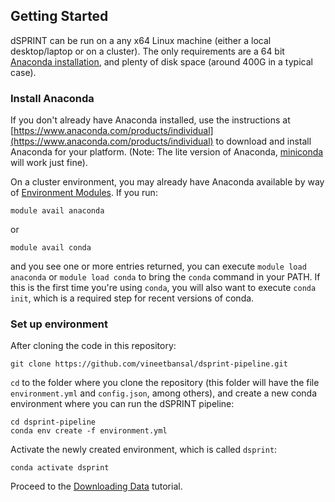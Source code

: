 ## Getting Started

dSPRINT can be run on a any x64 Linux machine (either a local desktop/laptop or on a cluster). The only requirements
are a 64 bit [Anaconda installation](https://www.anaconda.com/products/individual), and plenty of disk space
(around 400G in a typical case).

### Install Anaconda

If you don't already have Anaconda installed, use the instructions at
[https://www.anaconda.com/products/individual](https://www.anaconda.com/products/individual) to download and install
Anaconda for your platform. (Note: The lite version of Anaconda, [miniconda](https://docs.conda.io/en/latest/miniconda.html) will work just fine).

On a cluster environment, you may already have Anaconda available by way of 
[Environment Modules](https://modules.readthedocs.io/en/latest/). If you run:

```
module avail anaconda
```

or 

```
module avail conda
```

and you see one or more entries returned, you can execute `module load anaconda` or `module load conda` to bring the
`conda` command in your PATH. If this is the first time you're using `conda`, you will also want to execute `conda init`,
which is a required step for recent versions of conda.


### Set up environment

After cloning the code in this repository:

```
git clone https://github.com/vineetbansal/dsprint-pipeline.git
```

`cd` to the folder where you clone the repository (this folder will have the file `environment.yml` and `config.json`,
 among others), and create a new conda environment where you can run the dSPRINT pipeline:

```
cd dsprint-pipeline
conda env create -f environment.yml
```

Activate the newly created environment, which is called `dsprint`:

```
conda activate dsprint
```

Proceed to the [Downloading Data](01_download_data.md) tutorial.
